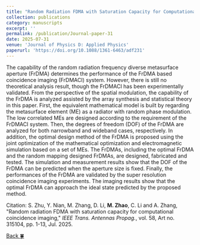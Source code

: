 ```yaml
---
title: "Random Radiation FDMA with Saturation Capacity for Computational Coincidence Imaging"
collection: publications
category: manuscripts
excerpt: ''
permalink: /publication/Journal-paper-31
date: 2025-07-31
venue: 'Journal of Physics D: Applied Physics'
paperurl: 'https://doi.org/10.1088/1361-6463/adf231'
---
```


The capability of the random radiation frequency diverse metasurface aperture (FrDMA) determines the performance of the FrDMA based coincidence imaging (FrDMACI) system. However, there is still no theoretical analysis result, though the FrDMACI has been experimentally validated. From the perspective of the spatial modulation, the capability of the FrDMA is analyzed assisted by the array synthesis and statistical theory in this paper. First, the equivalent mathematical model is built by regarding the metasurface element (ME) as a radiator with random phase modulation. The low correlated MEs are designed according to the requirement of the FrDMACI system. Then, the degrees of freedom (DOF) of the FrDMA are analyzed for both narrowband and wideband cases, respectively. In addition, the optimal design method of the FrDMA is proposed using the joint optimization of the mathematical optimization and electromagnetic simulation based on a set of MEs. The FrDMAs, including the optimal FrDMA and the random mapping designed FrDMAs, are designed, fabricated and tested. The simulation and measurement results show that the DOF of the FrDMA can be predicted when the aperture size is fixed. Finally, the performances of the FrDMA are validated by the super resolution coincidence imaging experiments. The imaging results show that the optimal FrDMA can approach the ideal state predicted by the proposed method.

Citation: S. Zhu, Y. Nian, M. Zhang, D. Li, **M. Zhao**, C. Li and A. Zhang, &quot;Random radiation FDMA with saturation capacity for computational coincidence imaging,&quot; <i>IEEE Trans. Antennas Propag.</i>, vol. 58, Art no. 315104, pp. 1-13, Jul. 2025.

[Back :four_leaf_clover:](../publications/)
